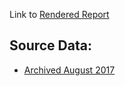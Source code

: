 Link to [Rendered Report](https://carpentries.github.io/assessment-projects/joint-carpentry-projects/report.html)


## Source Data:
* [Archived August 2017](https://raw.githubusercontent.com/carpentries/assessment-projects/master/joint-carpentry-projects/data.csv)
